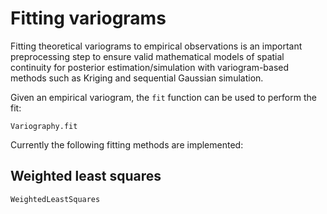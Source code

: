 # Fitting variograms

Fitting theoretical variograms to empirical observations is an important
preprocessing step to ensure valid mathematical models of spatial continuity
for posterior estimation/simulation with variogram-based methods such as
Kriging and sequential Gaussian simulation.

Given an empirical variogram, the `fit` function can be used to perform the fit:

```@docs
Variography.fit
```

Currently the following fitting methods are implemented:

## Weighted least squares

```@docs
WeightedLeastSquares
```
